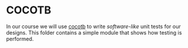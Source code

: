 # COCOTB 

In our course we will use [cocotb](https://www.cocotb.org/) to write
*software-like* unit tests for our designs. This folder contains a simple module
that shows how testing is performed.